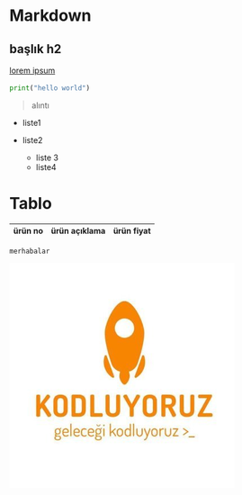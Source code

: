 # Markdown
## başlık h2

[lorem ipsum](http://google.com)

```python 
print("hello world")
```

> alıntı

- liste1
- liste2

  * liste 3
  * liste4
  

# Tablo
  | ürün no | ürün açıklama | ürün fiyat |
  | :--- | :---: | ---: |




` merhabalar 
`

![Kodluyoruz Logo](https://raw.githubusercontent.com/Kodluyoruz/taskforce/git/git/markdown-nedir-nasil-kullaniriz-/figures/kodluyoruz_logo.jpg)